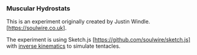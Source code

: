 ### Muscular Hydrostats

This is an experiment originally created by Justin Windle. [https://soulwire.co.uk].

The experiment is using Sketch.js [https://github.com/soulwire/sketch.js] with [inverse kinematics](http://en.wikipedia.org/wiki/Inverse_kinematics) to simulate tentacles.
